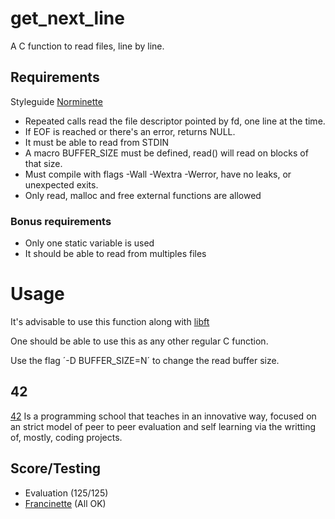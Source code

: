 # get_next_line

A C function to read files, line by line.

## Requirements

Styleguide [Norminette](https://github.com/42School/norminette)

- Repeated calls read the file descriptor pointed by fd, one line at the time.
- If EOF is reached or there's an error, returns NULL.
- It must be able to read from STDIN
- A macro BUFFER_SIZE must be defined, read() will read on blocks of that size.
- Must compile with flags -Wall -Wextra -Werror, have no leaks, or unexpected exits.
- Only read, malloc and free external functions are allowed

### Bonus requirements

 - Only one static variable is used
 - It should be able to read from multiples files

# Usage

It's advisable to use this function along with [libft](https://github.com/Kevin-Seligmann/libft/)

One should be able to use this as any other regular C function.

Use the flag ´-D BUFFER_SIZE=N´ to change the read buffer size. 

## 42

[42](https://www.42network.org/about-us/) Is a programming school that teaches in an innovative way, focused on an strict model of peer to peer evaluation and self learning via the writting of, mostly, coding projects.

## Score/Testing

 - Evaluation (125/125)
 - [Francinette](https://github.com/xicodomingues/francinette) (All OK)

